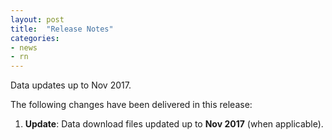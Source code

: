 ```yaml
---
layout: post
title:  "Release Notes"
categories:
- news
- rn
---
```


Data updates up to Nov 2017.

The following changes have been delivered in this release:

1. **Update**: Data download files updated up to **Nov 2017** (when applicable).
